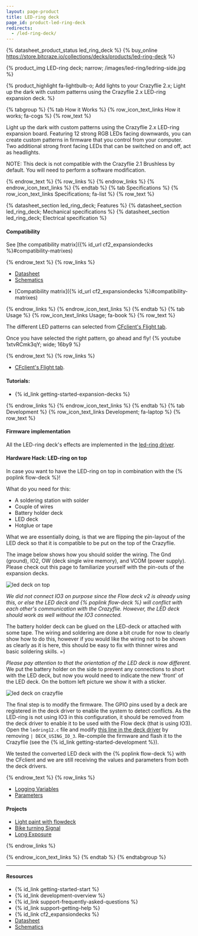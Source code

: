 ```yaml
---
layout: page-product
title: LED-ring deck
page_id: product-led-ring-deck
redirects:
  - /led-ring-deck/
---
```


{% datasheet_product_status led_ring_deck %}
{% buy_online https://store.bitcraze.io/collections/decks/products/led-ring-deck %}

{% product_img LED-ring deck; narrow;
/images/led-ring/ledring-side.jpg
%}

{% product_highlight
fa-lightbulb-o;
Add lights to your Crazyflie 2.x;
Light up the dark with custom patterns using the Crazyflie 2.x LED-ring expansion deck.
%}

{% tabgroup %}
{% tab How it Works %}
{% row_icon_text_links How it works; fa-cogs %}
{% row_text %}

Light up the dark with custom patterns using the Crazyflie 2.x LED-ring expansion board. Featuring 12 strong RGB LEDs facing downwards, you can create custom patterns in firmware that you control from your computer. Two additional strong front facing LEDs that can be switched on and off, act as headlights.

NOTE: This deck is not compatible with the Crazyflie 2.1 Brushless by default. You will need to perform a software modification.

{% endrow_text %}
{% row_links %}
{% endrow_links %}
{% endrow_icon_text_links %}
{% endtab %}
{% tab Specifications %}
{% row_icon_text_links Specifications; fa-list %}
{% row_text %}

{% datasheet_section led_ring_deck; Features %}
{% datasheet_section led_ring_deck; Mechanical specifications %}
{% datasheet_section led_ring_deck; Electrical specification %}

#### Compatibility
See [the compatibility matrix]({% id_url cf2_expansiondecks %}#compatibility-matrixes)

{% endrow_text %}
{% row_links %}

- [Datasheet](/documentation/hardware/led_ring_deck/led_ring_deck-datasheet.pdf)
- [Schematics](/documentation/hardware/led_ring_deck/led-ring_revb.pdf)
* [Compatibility matrix]({% id_url cf2_expansiondecks %}#compatibility-matrixes)

{% endrow_links %}
{% endrow_icon_text_links %}
{% endtab %}
{% tab Usage %}
{% row_icon_text_links Usage; fa-book %}
{% row_text %}

The different LED patterns can selected from [CFclient's Flight tab](/documentation/repository/crazyflie-clients-python/master/userguides/userguide_client/flightcontrol_tab/).

Once you have selected the right pattern, go ahead and fly!
{% youtube 1xtvRCmk3qY; wide; 16by9 %}



{% endrow_text %}
{% row_links %}
- [CFclient's Flight tab](/documentation/repository/crazyflie-clients-python/master/userguides/userguide_client/flightcontrol_tab/).

#### Tutorials:

* {% id_link getting-started-expansion-decks %}


{% endrow_links %}
{% endrow_icon_text_links %}
{% endtab %}
{% tab Development %}
{% row_icon_text_links Development;  fa-laptop %}
{% row_text %}

#### Firmware implementation

All the LED-ring deck's effects are implemented in the [led-ring driver](https://github.com/bitcraze/crazyflie-firmware/blob/master/src/deck/drivers/src/ledring12.c).

#### Hardware Hack: LED-ring on top

In case you want to have the LED-ring on top in combination with the {% poplink flow-deck %}!

What do you need for this:

* A soldering station with solder
* Couple of wires
* Battery holder deck
* LED deck
* Hotglue or tape

What we are essentially doing, is that we are flipping the pin-layout of the LED deck so that it is compatible to be put on the top of the Crazyflie.

The image below shows how you should solder the wiring. The Gnd (ground), IO2, OW (deck single wire memory), and VCOM (power supply). Please check out this page to familiarize yourself with the pin-outs of the expansion decks.

![led deck on top](/images/led-ring/topleddeck.png)

_We did not connect IO3 on purpose since the Flow deck v2 is already using this, or else the LED deck and {% poplink flow-deck %} will conflict with each other's communication with the Crazyflie. However, the LED deck should work as well without the IO3 connected._

The battery holder deck can be glued on the LED-deck or attached with some tape. The wiring and soldering are done a bit crude for now to clearly show how to do this, however if you would like the wiring not to be shown as clearly as it is here, this should be easy to fix with thinner wires and basic soldering skills. =)

_Please pay attention to that the orientation of the LED deck is now different._ We put the battery holder on the side to prevent any connections to short with the LED deck, but now you would need to indicate the new 'front' of the LED deck. On the bottom left picture we show it with a sticker.

![led deck on crazyflie](/images/led-ring/leddecktopcrazyflie.png)

The final step is to modify the firmware. The GPIO pins used by a deck are registered in the deck driver to enable the system to detect conflicts. As the LED-ring is not using IO3 in this configuration,
it should be removed from the deck driver to enable it to be used with the Flow deck (that is using IO3). Open the `ledring12.c` file and modify [this line in the deck driver](https://github.com/bitcraze/crazyflie-firmware/blob/41a9c97569e565e927a0fe3b8f032dbcdb03aa1b/src/deck/drivers/src/ledring12.c#L1250) by removing `| DECK_USING_IO_3`. Re-compile the firmware and flash it to the Crazyflie (see the {% id_link getting-started-development %}).

We tested the converted LED deck with the {% poplink flow-deck %} with the CFclient and we are still receiving the values and parameters from both the deck drivers.

{% endrow_text %}
{% row_links %}

* [Logging Variables](/documentation/repository/crazyflie-firmware/master/api/logs/#ring)
* [Parameters](/documentation/repository/crazyflie-firmware/master/api/params/#ring)


#### Projects

* [Light paint with flowdeck](https://www.hackster.io/krichardsson/light-paint-with-a-drone-d050af)
* [Bike turning Signal](https://www.hackster.io/krichardsson/bike-turning-signal-75d988)
* [Long Exposure](https://www.hackster.io/chromebookbob/long-exposure-light-painting-2c4106)

{% endrow_links %}


{% endrow_icon_text_links %}
{% endtab %}
{% endtabgroup %}


---

#### Resources

- {% id_link getting-started-start %}
- {% id_link development-overview %}
- {% id_link support-frequently-asked-questions %}
- {% id_link support-getting-help %}
- {% id_link cf2_expansiondecks %}
- [Datasheet](/documentation/hardware/led_ring_deck/led_ring_deck-datasheet.pdf)
- [Schematics](/documentation/hardware/led_ring_deck/led-ring_revb.pdf)
